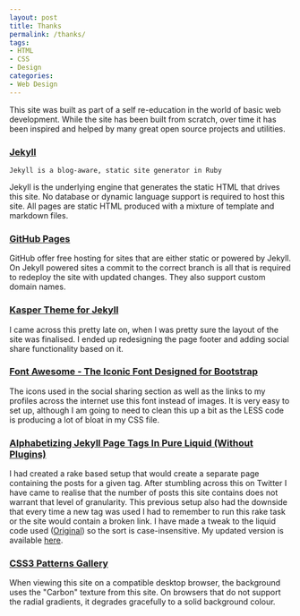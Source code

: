 ```yaml
---
layout: post
title: Thanks
permalink: /thanks/
tags: 
- HTML
- CSS
- Design
categories:
- Web Design
---
```

This site was built as part of a self re-education in the world of basic web development. While the site has been built from scratch, over time it has been inspired and helped by many great open source projects and utilities. 

### [Jekyll][jekyll]
`Jekyll is a blog-aware, static site generator in Ruby`

Jekyll is the underlying engine that generates the static HTML that drives this site. No database or dynamic language support is required to host this site. All pages are static HTML produced with a mixture of template and markdown files.

### [GitHub Pages][github pages]
GitHub offer free hosting for sites that are either static or powered by Jekyll. On Jekyll powered sites a commit to the correct branch is all that is required to redeploy the site with updated changes. They also support custom domain names. 

### [Kasper Theme for Jekyll][kasper]
I came across this pretty late on, when I was pretty sure the layout of the site was finalised. I ended up redesigning the page footer and adding social share functionality based on it.

### [Font Awesome - The Iconic Font Designed for Bootstrap][font awesome]
The icons used in the social sharing section as well as the links to my profiles across the internet use this font instead of images. It is very easy to set up, although I am going to need to clean this up a bit as the LESS code is producing a lot of bloat in my CSS file.

### [Alphabetizing Jekyll Page Tags In Pure Liquid (Without Plugins)][jekyll tags] ###
I had created a rake based setup that would create a separate page containing the posts for a given tag. After stumbling across this on Twitter I have came to realise that the number of posts this site contains does not warrant that level of granularity. This previous setup also had the downside that every time a new tag was used I had to remember to run this rake task or the site would contain a broken link. I have made a tweak to the liquid code used ([Original](https://github.com/LanyonM/lanyonm.github.io/blob/master/tags.html "lanyonm.github.io / tags.html")) so the sort is case-insensitive. My updated version is available [here](https://github.com/dhutchison/dhutchison.github.io/blob/master/tags/index.html " dhutchison.github.io / tags / index.html").

### [CSS3 Patterns Gallery][css3 patterns] 
When viewing this site on a compatible desktop browser, the background uses the "Carbon" texture from this site. On browsers that do not support the radial gradients, it degrades gracefully to a solid background colour.

[jekyll tags]: http://blog.lanyonm.org/articles/2013/11/21/alphabetize-jekyll-page-tags-pure-liquid.html "Alphabetizing Jekyll Page Tags In Pure Liquid (Without Plugins) &#8211; Michael Lanyon's Blog"
[font awesome]: http://fortawesome.github.io/Font-Awesome/ "Font Awesome - The Iconic Font Designed for Bootstrap"
[kasper]: http://rosario.io/2013/11/10/kasper-theme-for-jekyll.html "Rosario's Blog - Coding, startups and ideas."
[jekyll]: http://jekyllrb.com/ "Jekyll • Simple, blog-aware, static sites"
[github pages]: http://pages.github.com/ "GitHub Pages"
[css3 patterns]: http://lea.verou.me/css3patterns/ "CSS3 Patterns Gallery"




